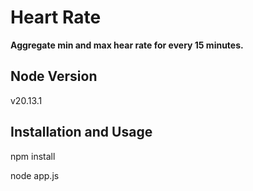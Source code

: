 # Heart Rate

**Aggregate min and max hear rate for every 15 minutes.**

## Node Version

v20.13.1

## Installation and Usage

npm install

node app.js